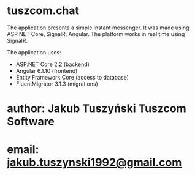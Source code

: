 # tuszcom.chat
The application presents a simple instant messenger. It was made using ASP.NET Core, SignalR, Angular.
The platform works in real time using SignalR.

The application uses:
- ASP.NET Core 2.2 (backend)
- Angular 6.1.10 (frontend)
- Entity Framework Core (access to database)
- FluentMigrator 3.1.3 (migrations)



# author: Jakub Tuszyński Tuszcom Software 
# email: jakub.tuszynski1992@gmail.com
